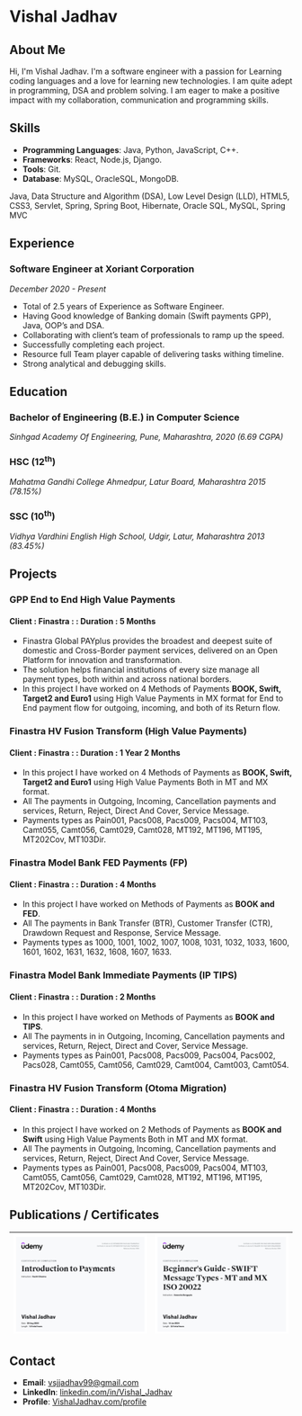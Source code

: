 # Vishal Jadhav
## About Me
Hi, I'm Vishal Jadhav. I'm a software engineer with a passion for Learning coding languages and a love for learning new technologies. I am quite adept in programming, DSA and problem solving. I am eager to make a positive impact with my collaboration, communication and programming skills.

## Skills
- **Programming Languages**: Java, Python, JavaScript, C++.
- **Frameworks**: React, Node.js, Django.
- **Tools**: Git.
- **Database**: MySQL, OracleSQL, MongoDB.

Java, Data Structure and Algorithm (DSA), Low Level 
Design (LLD), HTML5, CSS3, Servlet, Spring, Spring 
Boot, Hibernate, Oracle SQL, MySQL, Spring MVC

## Experience
### Software Engineer at Xoriant Corporation
*December 2020 - Present*

- Total of 2.5 years of Experience as Software Engineer. 
- Having Good knowledge of Banking domain (Swift payments GPP), Java, OOP’s and DSA.
- Collaborating with client’s team of professionals to ramp up the speed.
- Successfully completing each project.
- Resource full Team player capable of delivering tasks withing timeline.
- Strong analytical and debugging skills.



## Education
### Bachelor of Engineering (B.E.) in Computer Science
*Sinhgad Academy Of Engineering, Pune, Maharashtra, 2020 (6.69 CGPA)*

### HSC (12<sup>th</sup>)
*Mahatma Gandhi College Ahmedpur, Latur Board, Maharashtra 2015 (78.15%)*

### SSC (10<sup>th</sup>)
*Vidhya Vardhini English High School, Udgir, Latur, Maharashtra 2013 (83.45%)*


## Projects
### GPP End to End High Value Payments 
#### Client : Finastra : : Duration : 5 Months
- Finastra Global PAYplus provides the broadest and deepest suite of domestic and Cross-Border payment services, delivered on an Open Platform for innovation and transformation.
- The solution helps financial institutions of every size manage all payment types, both within and across national borders.
- In this project I have worked on 4 Methods of Payments **BOOK, Swift, Target2 and Euro1** using High Value Payments in MX format for End to End payment flow for outgoing, incoming, and both of its Return flow.

### Finastra HV Fusion Transform (High Value Payments)
#### Client : Finastra : : Duration : 1 Year 2 Months
- In this project I have worked on 4 Methods of Payments as **BOOK, Swift, Target2 and Euro1** using High Value Payments Both in MT and MX format.
- All The payments in Outgoing, Incoming, Cancellation payments and services, Return, Reject, Direct And Cover, Service Message.
- Payments types as Pain001, Pacs008, Pacs009, Pacs004, MT103, Camt055, Camt056, Camt029, Camt028, MT192, MT196, MT195, MT202Cov, MT103Dir.

### Finastra Model Bank FED Payments (FP)
#### Client : Finastra : : Duration : 4 Months
- In this project I have worked on Methods of Payments as **BOOK and FED**.
- All The payments in Bank Transfer (BTR), Customer Transfer (CTR), Drawdown Request and Response, Service Message.
- Payments types as 1000, 1001, 1002, 1007, 1008, 1031, 1032, 1033, 1600, 1601, 1602, 1631, 1632, 1608, 1607, 1633.

### Finastra Model Bank Immediate Payments (IP TIPS)
#### Client : Finastra : : Duration : 2 Months
- In this project I have worked on Methods of Payments as **BOOK and TIPS**.
- All The payments in in Outgoing, Incoming, Cancellation payments and services, Return, Reject, Direct and Cover, Service Message.
- Payments types as Pain001, Pacs008, Pacs009, Pacs004, Pacs002, Pacs028, Camt055, Camt056, Camt029, Camt004, Camt003, Camt054.

### Finastra HV Fusion Transform (Otoma Migration)
#### Client : Finastra : : Duration : 4 Months
- In this project I have worked on 2 Methods of Payments as **BOOK and Swift** using High Value Payments Both in MT and MX format.
- All The payments in Outgoing, Incoming, Cancellation payments and services, Return, Reject, Direct And Cover, Service Message.
- Payments types as Pain001, Pacs008, Pacs009, Pacs004, MT103, Camt055, Camt056, Camt029, Camt028, MT192, MT196, MT195, MT202Cov, MT103Dir.

## Publications / Certificates
| ![Certificate : Introduction To Payments](https://github.com/Vishal-S-J/Vishal-S-J/blob/main/Images/Introduction_To_Payments.jpg) | ![Certificate : Swift Message MT and MX](https://github.com/Vishal-S-J/Vishal-S-J/blob/main/Images/Swift_Messages_MT_and_MX.jpg) |
|:---:|:---:|

## Contact
- **Email**: [vsjjadhav99@gmail.com](mailto:vsjjadhav99@gmail.com)
- **LinkedIn**: [linkedin.com/in/Vishal_Jadhav](https://www.linkedin.com/in/vishal-jadhav-0b1237231)
- **Profile**: [VishalJadhav.com/profile](https://vishal-s-j.github.io/)

